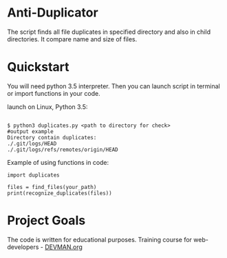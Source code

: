 # Anti-Duplicator

The script finds all file duplicates in specified directory and also in child directories. 
It compare name and size of files. 
 
# Quickstart

You will need python 3.5 interpreter. Then you can launch 
script in terminal or import functions in your code. 

launch on Linux, Python 3.5:

```#!bash

$ python3 duplicates.py <path to directory for check>
#output example
Directory contain duplicates:
./.git/logs/HEAD
./.git/logs/refs/remotes/origin/HEAD
```

Example of using functions in code:

```
import duplicates

files = find_files(your_path)
print(recognize_duplicates(files))

```

# Project Goals

The code is written for educational purposes. Training course for web-developers - [DEVMAN.org](https://devman.org)
